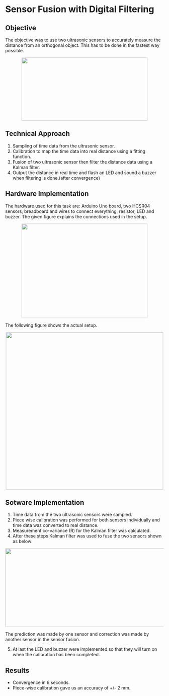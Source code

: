 # Sensor Fusion with Digital Filtering

## Objective

The objective was to use two ultrasonic sensors to accurately measure the distance from an orthogonal object. This has to be done in the fastest way possible.
<p align = "center">
<img src="https://github.com/prateeks97/ADAS_Algorrithms_on_F1_10th/blob/master/Sensor%20Signal%20Processing/Sensor%20Fusion%20and%20Calibration/images/problem_statement.png"  width="400"  height="200"  />
</p>

## Technical Approach

 1. Sampling of time data from the ultrasonic sensor.
 2. Calibration to map the time data into real distance using a fitting function.
 3. Fusion of two ultrasonic sensor then filter the distance data using a Kalman filter.
 4. Output the distance in real time and flash an LED and sound a buzzer when filtering is done.(after convergence)

## Hardware Implementation
The hardware used for this task are: Arduino Uno board, two HCSR04 sensors, breadboard and wires to connect everything, resistor, LED and buzzer. The given figure explains the connections used in the setup.
<p align = "center">
<img src="https://github.com/prateeks97/ADAS_Algorrithms_on_F1_10th/blob/master/Sensor%20Signal%20Processing/Sensor%20Fusion%20and%20Calibration/images/sensor_setup_explanation.png"  width="400"  height="300"  />
</p>

The following figure shows the actual setup.
<p align = "center">
<img src="https://github.com/prateeks97/ADAS_Algorrithms_on_F1_10th/blob/master/Sensor%20Signal%20Processing/Sensor%20Fusion%20and%20Calibration/images/sensor_setup.jpg"  width="500"  height="500"  />
</p>

## Sotware Implementation

 1. Time data from the two ultrasonic sensors were sampled.
 2. Piece wise calibration was performed for both sensors individually and time data was converted to real distance.
 3. Measurement co-variance (R) for the Kalman filter was calculated.
 4. After these steps Kalman filter was used to fuse the two sensors shown as below:
<p align = "center">
<img src="https://github.com/prateeks97/ADAS_Algorrithms_on_F1_10th/blob/master/Sensor%20Signal%20Processing/Sensor%20Fusion%20and%20Calibration/images/kalman_filter_sensor_fusion_logic.png"  width="600"  height="250"  />
</p>

The prediction was made by one sensor and correction was made by another sensor in the sensor fusion.

 5. At last the LED and buzzer were implemented so that they will turn on when the calibration has been completed.

## Results

 - Convergence in 6 seconds.
 - Piece-wise calibration gave us an accuracy of +/- 2 mm.
